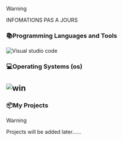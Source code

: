 
> [!WARNING]
> INFOMATIONS PAS A JOURS





### 📚Programming Languages and Tools
![Visual studio code](https://github.com/Courcelles483/Courcelles483/assets/158523284/f3976ed7-b399-401d-8ab6-47ae4f6d01aa)



### 💻Operating Systems (os)
![win](https://github.com/Courcelles483/Courcelles483/assets/158523284/a2af2bc3-a5e9-4583-9991-c2dd266987a7)
----------------------------------------------------------------------------------------------------------------------------------------------------------------------


### 📦My Projects

> [!WARNING]
> Projects will be added later......
